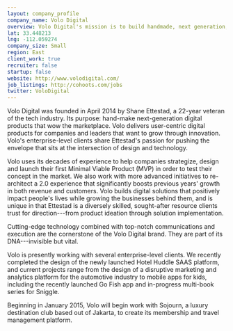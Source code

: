 ```yaml
---
layout: company_profile
company_name: Volo Digital
overview: Volo Digital's mission is to build handmade, next generation, digital products that people use and love
lat: 33.448213
lng: -112.059274
company_size: Small
region: East
client_work: true
recruiter: false
startup: false
website: http://www.volodigital.com/
job_listings: http://cohoots.com/jobs
twitter: VoloDigital
---
```


Volo Digital was founded in April 2014 by Shane Ettestad, a 22-year veteran of the tech industry. Its purpose: hand-make next-generation digital products that wow the marketplace. Volo delivers user-centric digital products for companies and leaders that want to grow through innovation. Volo's enterprise-level clients share Ettestad's passion for pushing the envelope that sits at the intersection of design and technology. 

Volo uses its decades of experience to help companies strategize, design and launch their first Minimal Viable Product (MVP) in order to test their concept in the market. We also work with more advanced initiatives to re-architect a 2.0 experience that significantly boosts previous years' growth in both revenue and customers. Volo builds digital solutions that positively impact people's lives while growing the businesses behind them, and is unique in that Ettestad is a diversely skilled, sought-after resource clients trust for direction---from product ideation through solution implementation. 

 
Cutting-edge technology combined with top-notch communications and execution are the cornerstone of the Volo Digital brand. They are part of its DNA---invisible but vital. 

Volo is presently working with several enterprise-level clients. We recently completed the design of the newly launched Hotel Huddle SAAS platform, and current projects range from the design of a disruptive marketing and analytics platform for the automotive industry to mobile apps for kids, including the recently launched Go Fish app and in-progress multi-book series for Sniggle. 

Beginning in January 2015, Volo will begin work with Sojourn, a luxury destination club based out of Jakarta, to create its membership and travel management platform.  